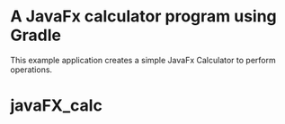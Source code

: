 # **A JavaFx calculator program using Gradle**


This example application creates a simple JavaFx Calculator to perform operations. 
# javaFX_calc
